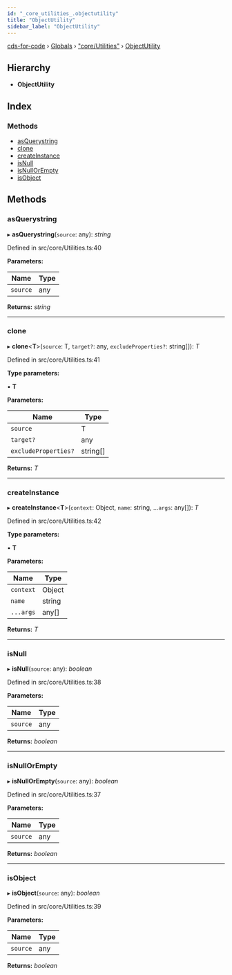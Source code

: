 ```yaml
---
id: "_core_utilities_.objectutility"
title: "ObjectUtility"
sidebar_label: "ObjectUtility"
---
```


[cds-for-code](../index.md) › [Globals](../globals.md) › ["core/Utilities"](../modules/_core_utilities_.md) › [ObjectUtility](_core_utilities_.objectutility.md)

## Hierarchy

* **ObjectUtility**

## Index

### Methods

* [asQuerystring](_core_utilities_.objectutility.md#asquerystring)
* [clone](_core_utilities_.objectutility.md#clone)
* [createInstance](_core_utilities_.objectutility.md#createinstance)
* [isNull](_core_utilities_.objectutility.md#isnull)
* [isNullOrEmpty](_core_utilities_.objectutility.md#isnullorempty)
* [isObject](_core_utilities_.objectutility.md#isobject)

## Methods

###  asQuerystring

▸ **asQuerystring**(`source`: any): *string*

Defined in src/core/Utilities.ts:40

**Parameters:**

Name | Type |
------ | ------ |
`source` | any |

**Returns:** *string*

___

###  clone

▸ **clone**<**T**>(`source`: T, `target?`: any, `excludeProperties?`: string[]): *T*

Defined in src/core/Utilities.ts:41

**Type parameters:**

▪ **T**

**Parameters:**

Name | Type |
------ | ------ |
`source` | T |
`target?` | any |
`excludeProperties?` | string[] |

**Returns:** *T*

___

###  createInstance

▸ **createInstance**<**T**>(`context`: Object, `name`: string, ...`args`: any[]): *T*

Defined in src/core/Utilities.ts:42

**Type parameters:**

▪ **T**

**Parameters:**

Name | Type |
------ | ------ |
`context` | Object |
`name` | string |
`...args` | any[] |

**Returns:** *T*

___

###  isNull

▸ **isNull**(`source`: any): *boolean*

Defined in src/core/Utilities.ts:38

**Parameters:**

Name | Type |
------ | ------ |
`source` | any |

**Returns:** *boolean*

___

###  isNullOrEmpty

▸ **isNullOrEmpty**(`source`: any): *boolean*

Defined in src/core/Utilities.ts:37

**Parameters:**

Name | Type |
------ | ------ |
`source` | any |

**Returns:** *boolean*

___

###  isObject

▸ **isObject**(`source`: any): *boolean*

Defined in src/core/Utilities.ts:39

**Parameters:**

Name | Type |
------ | ------ |
`source` | any |

**Returns:** *boolean*
